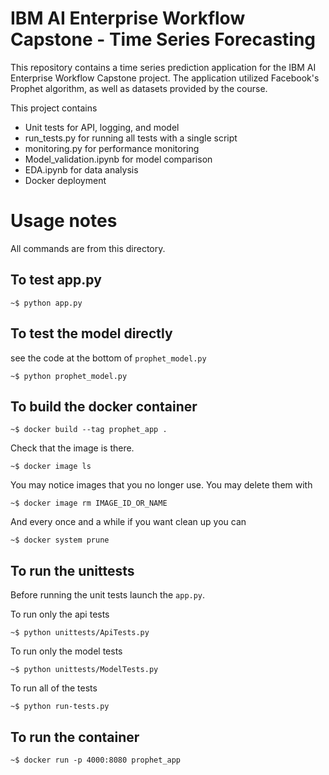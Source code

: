 # IBM AI Enterprise Workflow Capstone - Time Series Forecasting
This repository contains a time series prediction application for the IBM AI Enterprise Workflow Capstone project. 
The application utilized Facebook's Prophet algorithm, as well as datasets provided by the course.

This project contains 
* Unit tests for API, logging, and model
* run_tests.py for running all tests with a single script
* monitoring.py for performance monitoring
* Model_validation.ipynb for model comparison
* EDA.ipynb for data analysis
* Docker deployment

Usage notes
===============

All commands are from this directory.

To test app.py
---------------------

    ~$ python app.py
    
To test the model directly
----------------------------

see the code at the bottom of `prophet_model.py`

    ~$ python prophet_model.py

To build the docker container
--------------------------------

    ~$ docker build --tag prophet_app .

Check that the image is there.

    ~$ docker image ls
    
You may notice images that you no longer use. You may delete them with

    ~$ docker image rm IMAGE_ID_OR_NAME

And every once and a while if you want clean up you can

    ~$ docker system prune


To run the unittests
-------------------

Before running the unit tests launch the `app.py`.

To run only the api tests

    ~$ python unittests/ApiTests.py

To run only the model tests

    ~$ python unittests/ModelTests.py


To run all of the tests

    ~$ python run-tests.py

To run the container 
--------------------    

    ~$ docker run -p 4000:8080 prophet_app

